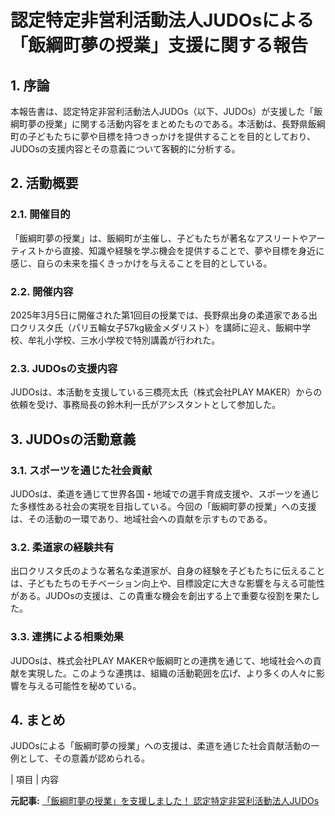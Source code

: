 # 認定特定非営利活動法人JUDOsによる「飯綱町夢の授業」支援に関する報告

## 1. 序論

本報告書は、認定特定非営利活動法人JUDOs（以下、JUDOs）が支援した「飯綱町夢の授業」に関する活動内容をまとめたものである。本活動は、長野県飯綱町の子どもたちに夢や目標を持つきっかけを提供することを目的としており、JUDOsの支援内容とその意義について客観的に分析する。

## 2. 活動概要

### 2.1. 開催目的

「飯綱町夢の授業」は、飯綱町が主催し、子どもたちが著名なアスリートやアーティストから直接、知識や経験を学ぶ機会を提供することで、夢や目標を身近に感じ、自らの未来を描くきっかけを与えることを目的としている。

### 2.2. 開催内容

2025年3月5日に開催された第1回目の授業では、長野県出身の柔道家である出口クリスタ氏（パリ五輪女子57kg級金メダリスト）を講師に迎え、飯綱中学校、牟礼小学校、三水小学校で特別講義が行われた。

### 2.3. JUDOsの支援内容

JUDOsは、本活動を支援している三橋亮太氏（株式会社PLAY MAKER）からの依頼を受け、事務局長の鈴木利一氏がアシスタントとして参加した。

## 3. JUDOsの活動意義

### 3.1. スポーツを通じた社会貢献

JUDOsは、柔道を通じて世界各国・地域での選手育成支援や、スポーツを通じた多様性ある社会の実現を目指している。今回の「飯綱町夢の授業」への支援は、その活動の一環であり、地域社会への貢献を示すものである。

### 3.2. 柔道家の経験共有

出口クリスタ氏のような著名な柔道家が、自身の経験を子どもたちに伝えることは、子どもたちのモチベーション向上や、目標設定に大きな影響を与える可能性がある。JUDOsの支援は、この貴重な機会を創出する上で重要な役割を果たした。

### 3.3. 連携による相乗効果

JUDOsは、株式会社PLAY MAKERや飯綱町との連携を通じて、地域社会への貢献を実現した。このような連携は、組織の活動範囲を広げ、より多くの人々に影響を与える可能性を秘めている。

## 4. まとめ

JUDOsによる「飯綱町夢の授業」への支援は、柔道を通じた社会貢献活動の一例として、その意義が認められる。

| 項目 | 内容 

**元記事:** [「飯綱町夢の授業」を支援しました！ 認定特定非営利活動法人JUDOs](https://judos.jp/20250416-2/)